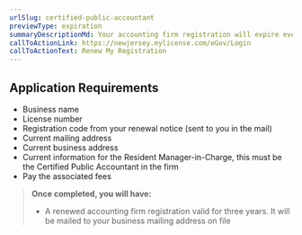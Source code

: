 ```yaml
---
urlSlug: certified-public-accountant
previewType: expiration
summaryDescriptionMd: Your accounting firm registration will expire every three years.
callToActionLink: https://newjersey.mylicense.com/eGov/Login
callToActionText: Renew My Registration
---
```

## Application Requirements

- Business name
- License number
- Registration code from your renewal notice (sent to you in the mail)
- Current mailing address
- Current business address
- Current information for the Resident Manager-in-Charge, this must be the Certified Public Accountant in the firm
- Pay the associated fees

> **Once completed, you will have:**
>
> - A renewed accounting firm registration valid for three years. It will be mailed to your business mailing address on file
